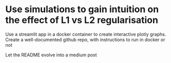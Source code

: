 # Use simulations to gain intuition on the effect of L1 vs L2 regularisation

Use a streamlit app in a docker container to create interactive plotly graphs. Create a well-documented github repo, with instructions to run in docker or not

Let the README evolve into a medium post
